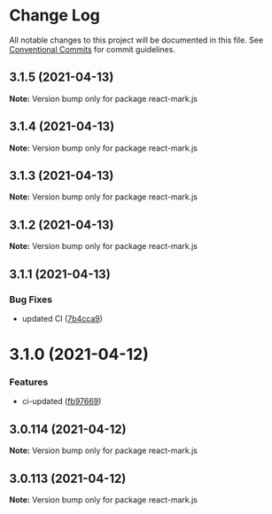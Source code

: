 # Change Log

All notable changes to this project will be documented in this file.
See [Conventional Commits](https://conventionalcommits.org) for commit guidelines.

## 3.1.5 (2021-04-13)

**Note:** Version bump only for package react-mark.js





## 3.1.4 (2021-04-13)

**Note:** Version bump only for package react-mark.js





## 3.1.3 (2021-04-13)

**Note:** Version bump only for package react-mark.js





## 3.1.2 (2021-04-13)

**Note:** Version bump only for package react-mark.js





## 3.1.1 (2021-04-13)


### Bug Fixes

* updated CI ([7b4cca9](https://github.com/appsparkler/my-storybooks/commit/7b4cca9b3ed597de042e40be4de5930b1ec01568))





# 3.1.0 (2021-04-12)


### Features

* ci-updated ([fb97669](https://github.com/appsparkler/my-storybooks/commit/fb97669dabd916d5cfb7a8b79637073ce593c185))





## 3.0.114 (2021-04-12)

**Note:** Version bump only for package react-mark.js





## 3.0.113 (2021-04-12)

**Note:** Version bump only for package react-mark.js
